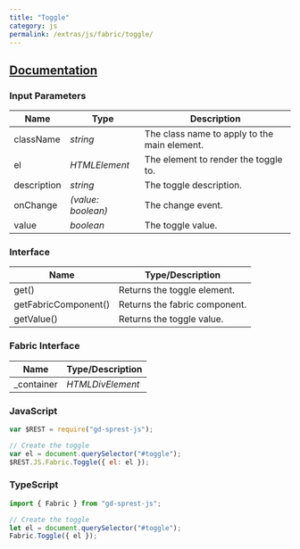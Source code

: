 ```yaml
---
title: "Toggle"
category: js
permalink: /extras/js/fabric/toggle/
---
```

## [Documentation](https://dev.office.com/fabric-js/Components/Toggle/Toggle.html)

### Input Parameters

| Name | Type | Description |
| --- | --- | --- |
| className | _string_ | The class name to apply to the main element. |
| el | _HTMLElement_ | The element to render the toggle to. |
| description | _string_ | The toggle description. |
| onChange | _(value: boolean)_ | The change event. |
| value | _boolean_ | The toggle value. |

### Interface

| Name | Type/Description |
| --- | --- |
| get() | Returns the toggle element. |
| getFabricComponent() | Returns the fabric component. |
| getValue() | Returns the toggle value. |

### Fabric Interface

| Name | Type/Description |
| --- | --- |
| \_container | _HTMLDivElement_ |

### JavaScript

```js
var $REST = require("gd-sprest-js");

// Create the toggle
var el = document.querySelector("#toggle");
$REST.JS.Fabric.Toggle({ el: el });
```

### TypeScript

```ts
import { Fabric } from "gd-sprest-js";

// Create the toggle
let el = document.querySelector("#toggle");
Fabric.Toggle({ el });
```